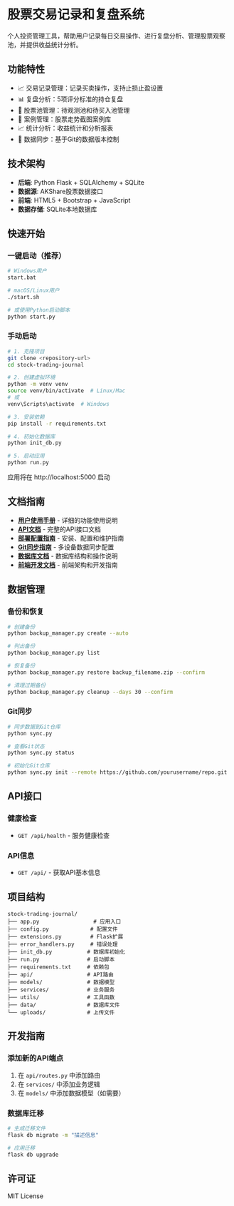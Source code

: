 # 股票交易记录和复盘系统

个人投资管理工具，帮助用户记录每日交易操作、进行复盘分析、管理股票观察池，并提供收益统计分析。

## 功能特性

- 📈 交易记录管理：记录买卖操作，支持止损止盈设置
- 📊 复盘分析：5项评分标准的持仓复盘
- 👀 股票池管理：待观测池和待买入池管理
- 📸 案例管理：股票走势截图案例库
- 📈 统计分析：收益统计和分析报表
- 🔄 数据同步：基于Git的数据版本控制

## 技术架构

- **后端**: Python Flask + SQLAlchemy + SQLite
- **数据源**: AKShare股票数据接口
- **前端**: HTML5 + Bootstrap + JavaScript
- **数据存储**: SQLite本地数据库

## 快速开始

### 一键启动（推荐）
```bash
# Windows用户
start.bat

# macOS/Linux用户
./start.sh

# 或使用Python启动脚本
python start.py
```

### 手动启动
```bash
# 1. 克隆项目
git clone <repository-url>
cd stock-trading-journal

# 2. 创建虚拟环境
python -m venv venv
source venv/bin/activate  # Linux/Mac
# 或
venv\Scripts\activate  # Windows

# 3. 安装依赖
pip install -r requirements.txt

# 4. 初始化数据库
python init_db.py

# 5. 启动应用
python run.py
```

应用将在 http://localhost:5000 启动

## 文档指南

- **[用户使用手册](USER_MANUAL.md)** - 详细的功能使用说明
- **[API文档](API_DOCUMENTATION.md)** - 完整的API接口文档  
- **[部署配置指南](DEPLOYMENT_GUIDE.md)** - 安装、配置和维护指南
- **[Git同步指南](GIT_SYNC_GUIDE.md)** - 多设备数据同步配置
- **[数据库文档](DATABASE_README.md)** - 数据库结构和操作说明
- **[前端开发文档](FRONTEND_README.md)** - 前端架构和开发指南

## 数据管理

### 备份和恢复
```bash
# 创建备份
python backup_manager.py create --auto

# 列出备份
python backup_manager.py list

# 恢复备份
python backup_manager.py restore backup_filename.zip --confirm

# 清理过期备份
python backup_manager.py cleanup --days 30 --confirm
```

### Git同步
```bash
# 同步数据到Git仓库
python sync.py

# 查看Git状态
python sync.py status

# 初始化Git仓库
python sync.py init --remote https://github.com/yourusername/repo.git
```

## API接口

### 健康检查
- `GET /api/health` - 服务健康检查

### API信息
- `GET /api/` - 获取API基本信息

## 项目结构

```
stock-trading-journal/
├── app.py                 # 应用入口
├── config.py             # 配置文件
├── extensions.py         # Flask扩展
├── error_handlers.py     # 错误处理
├── init_db.py           # 数据库初始化
├── run.py               # 启动脚本
├── requirements.txt     # 依赖包
├── api/                 # API路由
├── models/              # 数据模型
├── services/            # 业务服务
├── utils/               # 工具函数
├── data/                # 数据库文件
└── uploads/             # 上传文件
```

## 开发指南

### 添加新的API端点

1. 在 `api/routes.py` 中添加路由
2. 在 `services/` 中添加业务逻辑
3. 在 `models/` 中添加数据模型（如需要）

### 数据库迁移

```bash
# 生成迁移文件
flask db migrate -m "描述信息"

# 应用迁移
flask db upgrade
```

## 许可证

MIT License